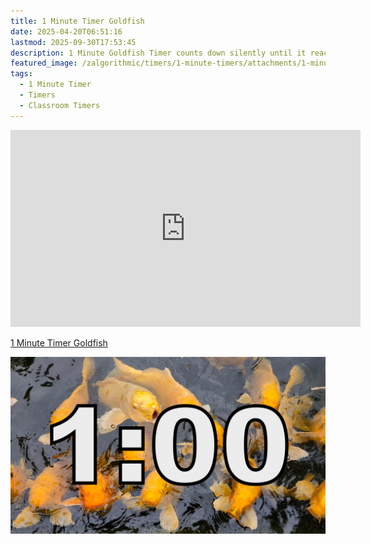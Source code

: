 ```yaml
---
title: 1 Minute Timer Goldfish
date: 2025-04-20T06:51:16
lastmod: 2025-09-30T17:53:45
description: 1 Minute Goldfish Timer counts down silently until it reaches 0:00 and then makes a sound to show time is up
featured_image: /zalgorithmic/timers/1-minute-timers/attachments/1-minute-timer-golden-koi-fish-thumb.jpg
tags:
  - 1 Minute Timer
  - Timers
  - Classroom Timers
---
```


<div class="iframe-16-9-container">
<iframe class="youTubeIframe" width="560" height="315" src="https://www.youtube.com/embed/OW3mjonPpQM" title="YouTube video player" frameborder="0" allow="accelerometer; autoplay; clipboard-write; encrypted-media; gyroscope; picture-in-picture; web-share" referrerpolicy="strict-origin-when-cross-origin" allowfullscreen></iframe>
</div>

[1 Minute Timer Goldfish](https://youtu.be/OW3mjonPpQM)

![1 Minute Timer Gold Koi Fish](./attachments/1-minute-timer-golden-koi-fish-thumb.jpg)
